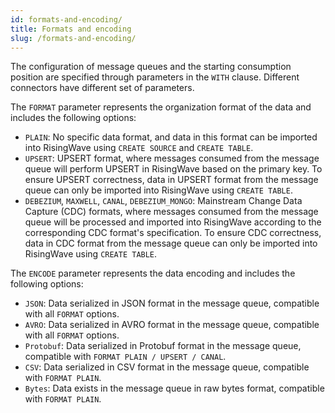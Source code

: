 ```yaml
---
id: formats-and-encoding/
title: Formats and encoding
slug: /formats-and-encoding/
---
```

<head>
  <link rel="canonical" href="https://docs.risingwave.com/docs/current/formats-and-encoding/" />
</head>

The configuration of message queues and the starting consumption position are specified through parameters in the `WITH` clause. Different connectors have different set of parameters.

The `FORMAT` parameter represents the organization format of the data and includes the following options:

- `PLAIN`: No specific data format, and data in this format can be imported into RisingWave using `CREATE SOURCE` and `CREATE TABLE`.
- `UPSERT`: UPSERT format, where messages consumed from the message queue will perform UPSERT in RisingWave based on the primary key. To ensure UPSERT correctness, data in UPSERT format from the message queue can only be imported into RisingWave using `CREATE TABLE`.
- `DEBEZIUM`, `MAXWELL`, `CANAL`, `DEBEZIUM_MONGO`: Mainstream Change Data Capture (CDC) formats, where messages consumed from the message queue will be processed and imported into RisingWave according to the corresponding CDC format's specification. To ensure CDC correctness, data in CDC format from the message queue can only be imported into RisingWave using `CREATE TABLE`.

The `ENCODE` parameter represents the data encoding and includes the following options:

- `JSON`: Data serialized in JSON format in the message queue, compatible with all `FORMAT` options.
- `AVRO`: Data serialized in AVRO format in the message queue, compatible with all `FORMAT` options.
- `Protobuf`: Data serialized in Protobuf format in the message queue, compatible with `FORMAT PLAIN / UPSERT / CANAL`.
- `CSV`: Data serialized in CSV format in the message queue, compatible with `FORMAT PLAIN`.
- `Bytes`: Data exists in the message queue in raw bytes format, compatible with `FORMAT PLAIN`.